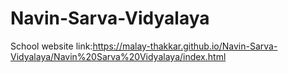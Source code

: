 # Navin-Sarva-Vidyalaya
School website
link:https://malay-thakkar.github.io/Navin-Sarva-Vidyalaya/Navin%20Sarva%20Vidyalaya/index.html
